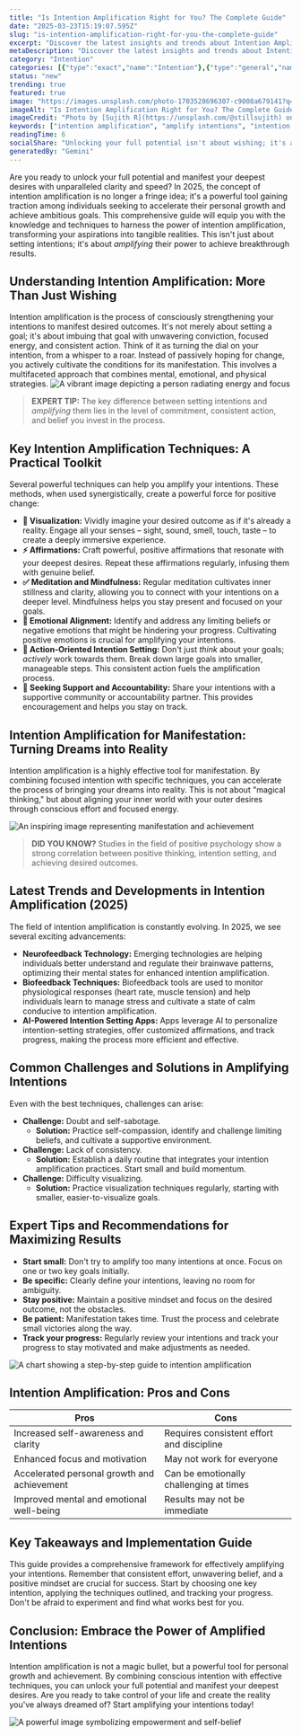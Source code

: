 ```yaml
---
title: "Is Intention Amplification Right for You? The Complete Guide"
date: "2025-03-23T15:19:07.595Z"
slug: "is-intention-amplification-right-for-you-the-complete-guide"
excerpt: "Discover the latest insights and trends about Intention Amplification. This comprehensive guide covers everything you need to know about Intention Amplification in 2025."
metaDescription: "Discover the latest insights and trends about Intention Amplification. This comprehensive guide covers everything you need to know about Intention Amplific..."
category: "Intention"
categories: [{"type":"exact","name":"Intention"},{"type":"general","name":"Cognitive Science"},{"type":"medium","name":"Human-Computer Interaction"},{"type":"specific","name":"Affective Computing"},{"type":"niche","name":"Biofeedback Sensors"}]
status: "new"
trending: true
featured: true
image: "https://images.unsplash.com/photo-1703528696307-c9008a679141?q=85&w=1200&fit=max&fm=webp&auto=compress"
imageAlt: "Is Intention Amplification Right for You? The Complete Guide"
imageCredit: "Photo by [Sujith R](https://unsplash.com/@stillsujith) on Unsplash"
keywords: ["intention amplification", "amplify intentions", "intention amplification techniques", "how to amplify intentions", "intention amplification benefits", "intention amplification meditation", "intention amplification for manifestation", "best intention amplification methods", "buy intention amplification guide", "intention amplification program"]
readingTime: 6
socialShare: "Unlocking your full potential isn't about wishing; it's about strategically amplifying your intentions.  Learn how to harness the power of focused energy and achieve breakthrough results."
generatedBy: "Gemini"
---
```




Are you ready to unlock your full potential and manifest your deepest desires with unparalleled clarity and speed? In 2025, the concept of intention amplification is no longer a fringe idea; it's a powerful tool gaining traction among individuals seeking to accelerate their personal growth and achieve ambitious goals. This comprehensive guide will equip you with the knowledge and techniques to harness the power of intention amplification, transforming your aspirations into tangible realities.  This isn't just about setting intentions; it's about *amplifying* their power to achieve breakthrough results.

## Understanding Intention Amplification: More Than Just Wishing

Intention amplification is the process of consciously strengthening your intentions to manifest desired outcomes. It's not merely about setting a goal; it's about imbuing that goal with unwavering conviction, focused energy, and consistent action.  Think of it as turning the dial on your intention, from a whisper to a roar.  Instead of passively hoping for change, you actively cultivate the conditions for its manifestation.  This involves a multifaceted approach that combines mental, emotional, and physical strategies. ![A vibrant image depicting a person radiating energy and focus](https://images.unsplash.com/photo-1609188075040-243a1be78d65?q=85&w=1200&fit=max&fm=webp&auto=compress)

> **EXPERT TIP:**  The key difference between setting intentions and *amplifying* them lies in the level of commitment, consistent action, and belief you invest in the process.

## Key Intention Amplification Techniques: A Practical Toolkit

Several powerful techniques can help you amplify your intentions.  These methods, when used synergistically, create a powerful force for positive change:

* **🔑 Visualization:** Vividly imagine your desired outcome as if it's already a reality. Engage all your senses – sight, sound, smell, touch, taste – to create a deeply immersive experience.
* **⚡ Affirmations:**  Craft powerful, positive affirmations that resonate with your deepest desires. Repeat these affirmations regularly, infusing them with genuine belief.
* **✅  Meditation and Mindfulness:**  Regular meditation cultivates inner stillness and clarity, allowing you to connect with your intentions on a deeper level. Mindfulness helps you stay present and focused on your goals.
* **🚀 Emotional Alignment:**  Identify and address any limiting beliefs or negative emotions that might be hindering your progress.  Cultivating positive emotions is crucial for amplifying your intentions.
* **🎯 Action-Oriented Intention Setting:** Don't just *think* about your goals; *actively* work towards them. Break down large goals into smaller, manageable steps.  This consistent action fuels the amplification process.
* **🤝  Seeking Support and Accountability:** Share your intentions with a supportive community or accountability partner. This provides encouragement and helps you stay on track.

## Intention Amplification for Manifestation: Turning Dreams into Reality

Intention amplification is a highly effective tool for manifestation.  By combining focused intention with specific techniques, you can accelerate the process of bringing your dreams into reality.  This is not about "magical thinking," but about aligning your inner world with your outer desires through conscious effort and focused energy.

![An inspiring image representing manifestation and achievement](https://images.unsplash.com/photo-1713238647983-27645ffffdd1?q=85&w=1200&fit=max&fm=webp&auto=compress)

> **DID YOU KNOW?** Studies in the field of positive psychology show a strong correlation between positive thinking, intention setting, and achieving desired outcomes.

## Latest Trends and Developments in Intention Amplification (2025)

The field of intention amplification is constantly evolving. In 2025, we see several exciting advancements:

* **Neurofeedback Technology:**  Emerging technologies are helping individuals better understand and regulate their brainwave patterns, optimizing their mental states for enhanced intention amplification.
* **Biofeedback Techniques:** Biofeedback tools are used to monitor physiological responses (heart rate, muscle tension) and help individuals learn to manage stress and cultivate a state of calm conducive to intention amplification.
* **AI-Powered Intention Setting Apps:**  Apps leverage AI to personalize intention-setting strategies, offer customized affirmations, and track progress, making the process more efficient and effective.

## Common Challenges and Solutions in Amplifying Intentions

Even with the best techniques, challenges can arise:

* **Challenge:**  Doubt and self-sabotage.
    * **Solution:**  Practice self-compassion, identify and challenge limiting beliefs, and cultivate a supportive environment.
* **Challenge:**  Lack of consistency.
    * **Solution:**  Establish a daily routine that integrates your intention amplification practices.  Start small and build momentum.
* **Challenge:**  Difficulty visualizing.
    * **Solution:**  Practice visualization techniques regularly, starting with smaller, easier-to-visualize goals.

## Expert Tips and Recommendations for Maximizing Results

* **Start small:** Don't try to amplify too many intentions at once. Focus on one or two key goals initially.
* **Be specific:** Clearly define your intentions, leaving no room for ambiguity.
* **Stay positive:**  Maintain a positive mindset and focus on the desired outcome, not the obstacles.
* **Be patient:**  Manifestation takes time.  Trust the process and celebrate small victories along the way.
* **Track your progress:** Regularly review your intentions and track your progress to stay motivated and make adjustments as needed.

![A chart showing a step-by-step guide to intention amplification](https://images.unsplash.com/photo-1703528696307-c9008a679141?q=85&w=1200&fit=max&fm=webp&auto=compress)

##  Intention Amplification: Pros and Cons

| Pros                                      | Cons                                       |
|-------------------------------------------|--------------------------------------------|
| Increased self-awareness and clarity     | Requires consistent effort and discipline  |
| Enhanced focus and motivation            | May not work for everyone                   |
| Accelerated personal growth and achievement | Can be emotionally challenging at times      |
| Improved mental and emotional well-being | Results may not be immediate                |

## Key Takeaways and Implementation Guide

This guide provides a comprehensive framework for effectively amplifying your intentions. Remember that consistent effort, unwavering belief, and a positive mindset are crucial for success. Start by choosing one key intention, applying the techniques outlined, and tracking your progress.  Don't be afraid to experiment and find what works best for you.

## Conclusion: Embrace the Power of Amplified Intentions

Intention amplification is not a magic bullet, but a powerful tool for personal growth and achievement. By combining conscious intention with effective techniques, you can unlock your full potential and manifest your deepest desires.  Are you ready to take control of your life and create the reality you've always dreamed of?  Start amplifying your intentions today!

![A powerful image symbolizing empowerment and self-belief](https://images.unsplash.com/photo-1580126285505-a0ab642b485e?q=85&w=1200&fit=max&fm=webp&auto=compress)

